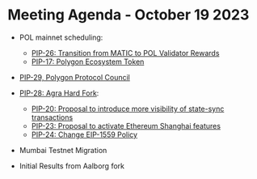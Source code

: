 # Meeting Agenda - October 19 2023

*   POL mainnet scheduling:
    *  [PIP-26: Transition from MATIC to POL Validator Rewards](https://github.com/maticnetwork/Polygon-Improvement-Proposals/blob/main/PIPs/PIP-26.md)
    *  [PIP-17: Polygon Ecosystem Token](https://github.com/maticnetwork/Polygon-Improvement-Proposals/blob/main/PIPs/PIP-17.md)

*  [PIP-29, Polygon Protocol Council](https://github.com/maticnetwork/Polygon-Improvement-Proposals/blob/main/PIPs/PIP-29.md)
*   [PIP-28: Agra Hard Fork](https://github.com/maticnetwork/Polygon-Improvement-Proposals/blob/main/PIPs/PIP-28.md):

    *   [PIP-20: Proposal to introduce more visibility of state-sync transactions](https://github.com/maticnetwork/Polygon-Improvement-Proposals/blob/main/PIPs/PIP-20.md)
    *    [PIP-23: Proposal to activate Ethereum Shanghai features](https://github.com/maticnetwork/Polygon-Improvement-Proposals/blob/main/PIPs/PIP-23.md)
    * [PIP-24: Change EIP-1559 Policy](https://github.com/maticnetwork/Polygon-Improvement-Proposals/blob/main/PIPs/PIP-24.md)

*  Mumbai Testnet Migration
*  Initial Results from Aalborg fork

